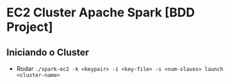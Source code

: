 # EC2 Cluster Apache Spark [BDD Project]

## Iniciando o Cluster

-   Rodar
    `./spark-ec2 -k <keypair> -i <key-file> -s <num-slaves> launch <cluster-name>`
